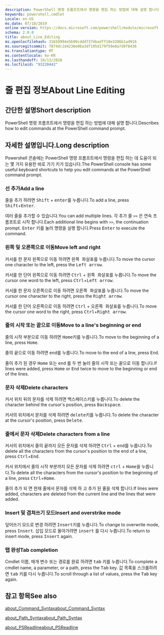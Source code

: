 ```yaml
---
description: PowerShell 명령 프롬프트에서 명령을 편집 하는 방법에 대해 설명 합니다.
keywords: powershell,cmdlet
Locale: en-US
ms.date: 07/10/2019
online version: https://docs.microsoft.com/powershell/module/microsoft.powershell.core/about/about_line_editing?view=powershell-7.1&WT.mc_id=ps-gethelp
schema: 2.0.0
title: about_Line_Editing
ms.openlocfilehash: 31659994e5b99cddd7374badff10e3286b1a4916
ms.sourcegitcommit: f874dc1d4236e06a3df195d179f59e0a7d9f8436
ms.translationtype: MT
ms.contentlocale: ko-KR
ms.lasthandoff: 10/13/2020
ms.locfileid: "93220442"
---
```

# <a name="about-line-editing"></a><span data-ttu-id="27d9e-104">줄 편집 정보</span><span class="sxs-lookup"><span data-stu-id="27d9e-104">About Line Editing</span></span>

## <a name="short-description"></a><span data-ttu-id="27d9e-105">간단한 설명</span><span class="sxs-lookup"><span data-stu-id="27d9e-105">Short description</span></span>

<span data-ttu-id="27d9e-106">PowerShell 명령 프롬프트에서 명령을 편집 하는 방법에 대해 설명 합니다.</span><span class="sxs-lookup"><span data-stu-id="27d9e-106">Describes how to edit commands at the PowerShell command prompt.</span></span>

## <a name="long-description"></a><span data-ttu-id="27d9e-107">자세한 설명입니다.</span><span class="sxs-lookup"><span data-stu-id="27d9e-107">Long description</span></span>

<span data-ttu-id="27d9e-108">Powershell 콘솔에는 PowerShell 명령 프롬프트에서 명령을 편집 하는 데 도움이 되는 몇 가지 유용한 바로 가기 키가 있습니다.</span><span class="sxs-lookup"><span data-stu-id="27d9e-108">The PowerShell console has some useful keyboard shortcuts to help you edit commands at the PowerShell command prompt.</span></span>

### <a name="add-a-line"></a><span data-ttu-id="27d9e-109">선 추가</span><span class="sxs-lookup"><span data-stu-id="27d9e-109">Add a line</span></span>

<span data-ttu-id="27d9e-110">줄을 추가 하려면 <kbd>Shift</kbd> + <kbd>enter</kbd>를 누릅니다.</span><span class="sxs-lookup"><span data-stu-id="27d9e-110">To add a line, press <kbd>Shift</kbd>+<kbd>Enter</kbd>.</span></span>

<span data-ttu-id="27d9e-111">여러 줄을 추가할 수 있습니다.</span><span class="sxs-lookup"><span data-stu-id="27d9e-111">You can add multiple lines.</span></span> <span data-ttu-id="27d9e-112">각 추가 줄 `>>` 은 연속 프롬프트로 시작 합니다.</span><span class="sxs-lookup"><span data-stu-id="27d9e-112">Each additional line begins with `>>`, the continuation prompt.</span></span> <span data-ttu-id="27d9e-113"><kbd>Enter</kbd> 키를 눌러 명령을 실행 합니다.</span><span class="sxs-lookup"><span data-stu-id="27d9e-113">Press <kbd>Enter</kbd> to execute the command.</span></span>

### <a name="move-left-and-right"></a><span data-ttu-id="27d9e-114">왼쪽 및 오른쪽으로 이동</span><span class="sxs-lookup"><span data-stu-id="27d9e-114">Move left and right</span></span>

<span data-ttu-id="27d9e-115">커서를 한 문자 왼쪽으로 이동 하려면 <kbd>왼쪽 화살표</kbd>를 누릅니다.</span><span class="sxs-lookup"><span data-stu-id="27d9e-115">To move the cursor one character to the left, press the <kbd>Left arrow</kbd>.</span></span>

<span data-ttu-id="27d9e-116">커서를 한 단어 왼쪽으로 이동 하려면 <kbd>Ctrl</kbd> + <kbd>왼쪽 화살표</kbd>를 누릅니다.</span><span class="sxs-lookup"><span data-stu-id="27d9e-116">To move the cursor one word to the left, press <kbd>Ctrl</kbd>+<kbd>Left arrow</kbd>.</span></span>

<span data-ttu-id="27d9e-117">커서를 한 문자 오른쪽으로 이동 하려면 <kbd>오른쪽 화살표</kbd>를 누릅니다.</span><span class="sxs-lookup"><span data-stu-id="27d9e-117">To move the cursor one character to the right, press the <kbd>Right arrow</kbd>.</span></span>

<span data-ttu-id="27d9e-118">커서를 한 단어 오른쪽으로 이동 하려면 <kbd>Ctrl</kbd> + <kbd>오른쪽 화살표</kbd>를 누릅니다.</span><span class="sxs-lookup"><span data-stu-id="27d9e-118">To move the cursor one word to the right, press <kbd>Ctrl</kbd>+<kbd>Right arrow</kbd>.</span></span>

### <a name="move-to-a-lines-beginning-or-end"></a><span data-ttu-id="27d9e-119">줄의 시작 또는 끝으로 이동</span><span class="sxs-lookup"><span data-stu-id="27d9e-119">Move to a line's beginning or end</span></span>

<span data-ttu-id="27d9e-120">줄의 시작 부분으로 이동 하려면 <kbd>Home</kbd>키를 누릅니다.</span><span class="sxs-lookup"><span data-stu-id="27d9e-120">To move to the beginning of a line, press <kbd>Home</kbd>.</span></span>

<span data-ttu-id="27d9e-121">줄의 끝으로 이동 하려면 <kbd>end</kbd>를 누릅니다.</span><span class="sxs-lookup"><span data-stu-id="27d9e-121">To move to the end of a line, press <kbd>End</kbd>.</span></span>

<span data-ttu-id="27d9e-122">줄이 추가 된 경우 <kbd>Home</kbd> 또는 <kbd>end</kbd> 를 두 번 눌러 줄의 시작 또는 끝으로 이동 합니다.</span><span class="sxs-lookup"><span data-stu-id="27d9e-122">If lines were added, press <kbd>Home</kbd> or <kbd>End</kbd> twice to move to the beginning or end of the lines.</span></span>

### <a name="delete-characters"></a><span data-ttu-id="27d9e-123">문자 삭제</span><span class="sxs-lookup"><span data-stu-id="27d9e-123">Delete characters</span></span>

<span data-ttu-id="27d9e-124">커서 위치 뒤의 문자를 삭제 하려면 <kbd>백스페이스</kbd>키를 누릅니다.</span><span class="sxs-lookup"><span data-stu-id="27d9e-124">To delete the character behind the cursor's position, press <kbd>Backspace</kbd>.</span></span>

<span data-ttu-id="27d9e-125">커서의 위치에서 문자를 삭제 하려면 <kbd>delete</kbd>키를 누릅니다.</span><span class="sxs-lookup"><span data-stu-id="27d9e-125">To delete the character at the cursor's position, press <kbd>Delete</kbd>.</span></span>

### <a name="delete-characters-from-a-line"></a><span data-ttu-id="27d9e-126">줄에서 문자 삭제</span><span class="sxs-lookup"><span data-stu-id="27d9e-126">Delete characters from a line</span></span>

<span data-ttu-id="27d9e-127">커서의 위치에서 줄의 끝까지 모든 문자를 삭제 하려면 <kbd>Ctrl</kbd> + <kbd>end</kbd>를 누릅니다.</span><span class="sxs-lookup"><span data-stu-id="27d9e-127">To delete all the characters from the cursor's position to the end of a line, press <kbd>Ctrl</kbd>+<kbd>End</kbd>.</span></span>

<span data-ttu-id="27d9e-128">커서 위치에서 줄의 시작 부분까지 모든 문자를 삭제 하려면 <kbd>ctrl</kbd> + <kbd>Home</kbd>을 누릅니다.</span><span class="sxs-lookup"><span data-stu-id="27d9e-128">To delete all the characters from the cursor's position to the beginning of a line, press <kbd>Ctrl</kbd>+<kbd>Home</kbd>.</span></span>

<span data-ttu-id="27d9e-129">줄이 추가 되 면 현재 줄에서 문자를 삭제 하 고 추가 된 줄을 삭제 합니다.</span><span class="sxs-lookup"><span data-stu-id="27d9e-129">If lines were added, characters are deleted from the current line and the lines that were added.</span></span>

### <a name="insert-and-overstrike-mode"></a><span data-ttu-id="27d9e-130">Insert 및 겹쳐쓰기 모드</span><span class="sxs-lookup"><span data-stu-id="27d9e-130">Insert and overstrike mode</span></span>

<span data-ttu-id="27d9e-131">덮어쓰기 모드로 변경 하려면 <kbd>Insert</kbd>키를 누릅니다.</span><span class="sxs-lookup"><span data-stu-id="27d9e-131">To change to overwrite mode, press <kbd>Insert</kbd>.</span></span> <span data-ttu-id="27d9e-132">삽입 모드로 돌아가려면 <kbd>insert</kbd> 를 다시 누릅니다.</span><span class="sxs-lookup"><span data-stu-id="27d9e-132">To return to insert mode, press <kbd>Insert</kbd> again.</span></span>

### <a name="tab-completion"></a><span data-ttu-id="27d9e-133">탭 완성</span><span class="sxs-lookup"><span data-stu-id="27d9e-133">Tab completion</span></span>

<span data-ttu-id="27d9e-134">Cmdlet 이름, 매개 변수 또는 경로를 완료 하려면 <kbd>tab</kbd> 키를 누릅니다.</span><span class="sxs-lookup"><span data-stu-id="27d9e-134">To complete a cmdlet name, a parameter, or a path, press the <kbd>Tab</kbd> key.</span></span> <span data-ttu-id="27d9e-135">값 목록을 스크롤하려면 <kbd>tab</kbd> 키를 다시 누릅니다.</span><span class="sxs-lookup"><span data-stu-id="27d9e-135">To scroll through a list of values, press the <kbd>Tab</kbd> key again.</span></span>

## <a name="see-also"></a><span data-ttu-id="27d9e-136">참고 항목</span><span class="sxs-lookup"><span data-stu-id="27d9e-136">See also</span></span>

[<span data-ttu-id="27d9e-137">about_Command_Syntax</span><span class="sxs-lookup"><span data-stu-id="27d9e-137">about_Command_Syntax</span></span>](about_Command_Syntax.md)

[<span data-ttu-id="27d9e-138">about_Path_Syntax</span><span class="sxs-lookup"><span data-stu-id="27d9e-138">about_Path_Syntax</span></span>](about_Path_Syntax.md)

[<span data-ttu-id="27d9e-139">about_PSReadline</span><span class="sxs-lookup"><span data-stu-id="27d9e-139">about_PSReadline</span></span>](../../PSReadline/About/about_PSReadline.md)

